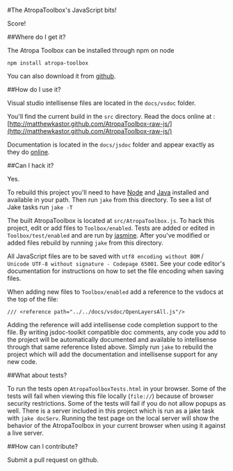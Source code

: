 #The AtropaToolbox's JavaScript bits!

Score!

##Where do I get it?

The Atropa Toolbox can be installed through npm on node

```
npm install atropa-toolbox
```

You can also download it from [github](https://github.com/matthewkastor/AtropaToolbox-raw-js/).

##How do I use it?

Visual studio intellisense files are located in the `docs/vsdoc` folder. 

You'll find the current build in the `src` directory. Read the docs online at : [http://matthewkastor.github.com/AtropaToolbox-raw-js/](http://matthewkastor.github.com/AtropaToolbox-raw-js/)

Documentation is located in the `docs/jsdoc` folder and appear exactly as they do [online](http://matthewkastor.github.com/AtropaToolbox-raw-js/docs/jsdoc/index.html).

##Can I hack it?

Yes.

To rebuild this project you'll need to have [Node](http://nodejs.org/) and [Java](http://www.java.com/) installed and available in your path. Then run `jake` from this directory. To see a list of Jake tasks run `jake -T`

The built AtropaToolbox is located at `src/AtropaToolbox.js`. To hack this project, edit or add files to `Toolbox/enabled`. Tests are added or edited in `Toolbox/test/enabled` and are run by [jasmine](http://pivotal.github.io/jasmine/). After you've modified or added files rebuild by running `jake` from this directory.

All JavaScript files are to be saved with `utf8 encoding without BOM` / `Unicode UTF-8 without signature - Codepage 65001`. See your code editor's documentation for instructions on how to set the file encoding when saving files.

When adding new files to `Toolbox/enabled` add a reference to the vsdocs at the top of the file:
```
/// <reference path="../../docs/vsdoc/OpenLayersAll.js"/>
```
Adding the reference will add intellisense code completion support to the file. By writing jsdoc-toolkit compatible doc comments, any code you add to the project will be automatically documented and available to intellisense through that same reference listed above. Simply run `jake` to rebuild the project which will add the documentation and intellisense support for any new code.

##What about tests?

To run the tests open `AtropaToolboxTests.html` in your browser. Some of the tests will fail when viewing this file locally (`file://`) because of browser security restrictions. Some of the tests will fail if you do not allow popups as well. There is a server included in this project which is run as a jake task with `jake docServ`. Running the test page on the local server will show the behavior of the AtropaToolbox in your current browser when using it against a live server.

##How can I contribute?

Submit a pull request on github.
